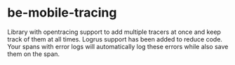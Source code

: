 # be-mobile-tracing

Library with opentracing support to add multiple tracers at once and keep track of them at all times.
Logrus support has been added to reduce code. Your spans with error logs will automatically log these errors while also save them on the span.
